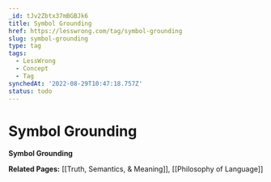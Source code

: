 ```yaml
---
_id: tJv2Zbtx37mBGBJk6
title: Symbol Grounding
href: https://lesswrong.com/tag/symbol-grounding
slug: symbol-grounding
type: tag
tags:
  - LessWrong
  - Concept
  - Tag
synchedAt: '2022-08-29T10:47:18.757Z'
status: todo
---
```


# Symbol Grounding

**Symbol Grounding**

**Related Pages:** [[Truth, Semantics, & Meaning]], [[Philosophy of Language]]

